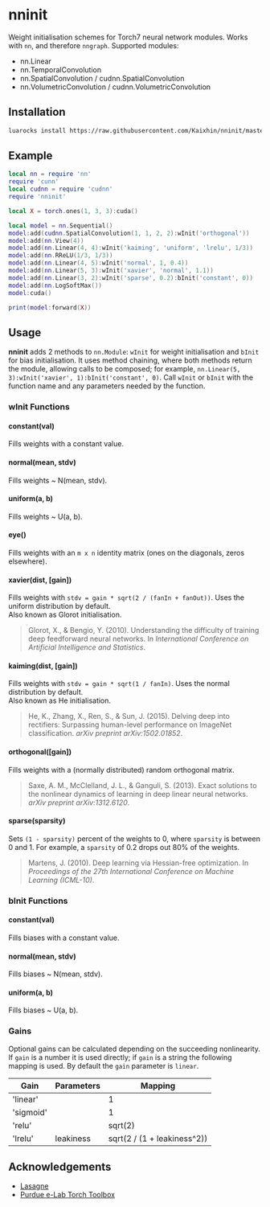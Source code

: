 # nninit

Weight initialisation schemes for Torch7 neural network modules. Works with `nn`, and therefore `nngraph`. Supported modules:

- nn.Linear
- nn.TemporalConvolution
- nn.SpatialConvolution / cudnn.SpatialConvolution
- nn.VolumetricConvolution / cudnn.VolumetricConvolution

## Installation

```sh
luarocks install https://raw.githubusercontent.com/Kaixhin/nninit/master/rocks/nninit-scm-1.rockspec
```

## Example

```lua
local nn = require 'nn'
require 'cunn'
local cudnn = require 'cudnn'
require 'nninit'

local X = torch.ones(1, 3, 3):cuda()

local model = nn.Sequential()
model:add(cudnn.SpatialConvolution(1, 1, 2, 2):wInit('orthogonal'))
model:add(nn.View(4))
model:add(nn.Linear(4, 4):wInit('kaiming', 'uniform', 'lrelu', 1/3))
model:add(nn.RReLU(1/3, 1/3))
model:add(nn.Linear(4, 5):wInit('normal', 1, 0.4))
model:add(nn.Linear(5, 3):wInit('xavier', 'normal', 1.1))
model:add(nn.Linear(3, 2):wInit('sparse', 0.2):bInit('constant', 0))
model:add(nn.LogSoftMax())
model:cuda()

print(model:forward(X))
```

## Usage

**nninit** adds 2 methods to `nn.Module`: `wInit` for weight initialisation and `bInit` for bias initialisation. It uses method chaining, where both methods return the module, allowing calls to be composed; for example, `nn.Linear(5, 3):wInit('xavier', 1):bInit('constant', 0)`. Call `wInit` or `bInit` with the function name and any parameters needed by the function.

### wInit Functions

#### constant(val)
Fills weights with a constant value.

#### normal(mean, stdv)
Fills weights ~ N(mean, stdv).

#### uniform(a, b)
Fills weights ~ U(a, b).

#### eye()
Fills weights with an `m x n` identity matrix (ones on the diagonals, zeros elsewhere).

#### xavier(dist, [gain])
Fills weights with `stdv = gain * sqrt(2 / (fanIn + fanOut))`. Uses the uniform distribution by default.  
Also known as Glorot initialisation.

> Glorot, X., & Bengio, Y. (2010). Understanding the difficulty of training deep feedforward neural networks. In *International Conference on Artificial Intelligence and Statistics*.

#### kaiming(dist, [gain])
Fills weights with `stdv = gain * sqrt(1 / fanIn)`. Uses the normal distribution by default.  
Also known as He initialisation.

> He, K., Zhang, X., Ren, S., & Sun, J. (2015). Delving deep into rectifiers: Surpassing human-level performance on ImageNet classification. *arXiv preprint arXiv:1502.01852*.

#### orthogonal([gain])
Fills weights with a (normally distributed) random orthogonal matrix.

> Saxe, A. M., McClelland, J. L., & Ganguli, S. (2013). Exact solutions to the nonlinear dynamics of learning in deep linear neural networks. *arXiv preprint arXiv:1312.6120*.

#### sparse(sparsity)
Sets `(1 - sparsity)` percent of the weights to 0, where `sparsity` is between 0 and 1. For example, a `sparsity` of 0.2 drops out 80% of the weights.

> Martens, J. (2010). Deep learning via Hessian-free optimization. In *Proceedings of the 27th International Conference on Machine Learning (ICML-10)*.

### bInit Functions

#### constant(val)
Fills biases with a constant value.

#### normal(mean, stdv)
Fills biases ~ N(mean, stdv).

#### uniform(a, b)
Fills biases ~ U(a, b).

### Gains

Optional gains can be calculated depending on the succeeding nonlinearity. If `gain` is a number it is used directly; if `gain` is a string the following mapping is used. By default the `gain` parameter is `linear`.

| Gain      | Parameters | Mapping                     |
|-----------|------------|-----------------------------|
| 'linear'  |            | 1                           |
| 'sigmoid' |            | 1                           |
| 'relu'    |            | sqrt(2)                     |
| 'lrelu'   | leakiness  | sqrt(2 / (1 + leakiness^2)) |

## Acknowledgements

- [Lasagne](https://github.com/Lasagne/Lasagne)
- [Purdue e-Lab Torch Toolbox](https://github.com/e-lab/torch-toolbox)
